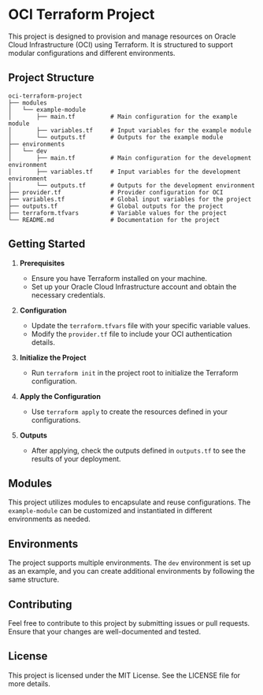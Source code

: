 # OCI Terraform Project

This project is designed to provision and manage resources on Oracle Cloud Infrastructure (OCI) using Terraform. It is structured to support modular configurations and different environments.

## Project Structure

```
oci-terraform-project
├── modules
│   └── example-module
│       ├── main.tf          # Main configuration for the example module
│       ├── variables.tf     # Input variables for the example module
│       └── outputs.tf       # Outputs for the example module
├── environments
│   └── dev
│       ├── main.tf          # Main configuration for the development environment
│       ├── variables.tf     # Input variables for the development environment
│       └── outputs.tf       # Outputs for the development environment
├── provider.tf              # Provider configuration for OCI
├── variables.tf             # Global input variables for the project
├── outputs.tf               # Global outputs for the project
├── terraform.tfvars         # Variable values for the project
└── README.md                # Documentation for the project
```

## Getting Started

1. **Prerequisites**
   - Ensure you have Terraform installed on your machine.
   - Set up your Oracle Cloud Infrastructure account and obtain the necessary credentials.

2. **Configuration**
   - Update the `terraform.tfvars` file with your specific variable values.
   - Modify the `provider.tf` file to include your OCI authentication details.

3. **Initialize the Project**
   - Run `terraform init` in the project root to initialize the Terraform configuration.

4. **Apply the Configuration**
   - Use `terraform apply` to create the resources defined in your configurations.

5. **Outputs**
   - After applying, check the outputs defined in `outputs.tf` to see the results of your deployment.

## Modules

This project utilizes modules to encapsulate and reuse configurations. The `example-module` can be customized and instantiated in different environments as needed.

## Environments

The project supports multiple environments. The `dev` environment is set up as an example, and you can create additional environments by following the same structure.

## Contributing

Feel free to contribute to this project by submitting issues or pull requests. Ensure that your changes are well-documented and tested.

## License

This project is licensed under the MIT License. See the LICENSE file for more details.